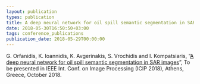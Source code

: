 ```yaml
---
layout: publication
types: publication
title: A deep neural network for oil spill semantic segmentation in SAR images
date: 2018-05-30T16:50:50+03:00
tags: conference_publications
publication_date: 2018-05-29T00:00:00
---
```

G. Orfanidis, K. Ioannidis, K. Avgerinakis, S. Vrochidis and I. Kompatsiaris, ”[A deep neural network for oil spill semantic segmentation in SAR images](https://www.researchgate.net/publication/327995248_A_Deep_Neural_Network_for_Oil_Spill_Semantic_Segmentation_in_Sar_Images)”, To be presented in IEEE Int. Conf. on Image Processing (ICIP 2018), Athens, Greece, October 2018.